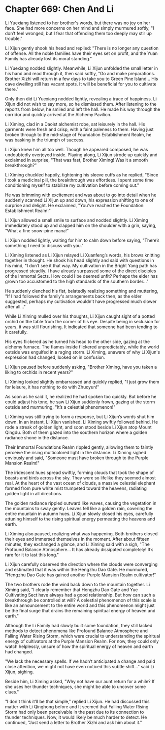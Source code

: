 # Chapter 669: Chen And Li

Li Yuexiang listened to her brother's words, but there was no joy on her face. She had more concerns on her mind and simply murmured softly, "I don’t feel wronged, but I fear that offending them too deeply may stir up trouble."

Li Xijun gently shook his head and replied: "There is no longer any question of offense. All the noble families have their eyes set on profit, and the Yuan Family has already lost its moral standing."

Li Yuexiang nodded slightly. Meanwhile, Li Xijun unfolded the small letter in his hand and read through it, then said softly, "Go and make preparations. Brother Xizhi will return in a few days to take you to Green Pine Island... His cave dwelling still has vacant spots. It will be beneficial for you to cultivate there."

Only then did Li Yuexiang nodded lightly, revealing a trace of happiness. Li Xijun did not wish to say more, so he dismissed them. After listening to the reports from below, he smiled and left the hall. He made his way through the corridor and quickly arrived at the Alchemy Pavilion.

Li Ximing, clad in a Daoist alchemist robe, sat leisurely in the hall. His garments were fresh and crisp, with a faint paleness to them. Having just broken through to the mid-stage of Foundation Establishment Realm, he was basking in the triumph of success.

Li Xijun knew him all too well. Though he appeared composed, he was undoubtedly overjoyed inside. Playing along, Li Xijun strode up quickly and exclaimed in surprise, "That was fast, Brother Ximing! Was it a smooth breakthrough?"

Li Ximing chuckled happily, tightening his sleeve cuffs as he replied, "Since I took a medicinal pill, the breakthrough was effortless. I spent some time conditioning myself to stabilize my cultivation before coming out."

He was brimming with excitement and was about to go into detail when he suddenly scanned Li Xijun up and down, his expression shifting to one of surprise and delight. He exclaimed, "You’ve reached the Foundation Establishment Realm!"

Li Xijun allowed a small smile to surface and nodded slightly. Li Ximing immediately stood up and clapped him on the shoulder with a grin, saying, "What a fine snow-pine mana!"

Li Xijun nodded lightly, waiting for him to calm down before saying, "There’s something I need to discuss with you."

Li Ximing listened as Li Xijun relayed Li Xuanfeng’s words, his brows knitting together in thought. He shook his head slightly and said with questions in his mind, "I don’t see it that way. My cultivation in the Bright Yang path has progressed steadily. I have already surpassed some of the direct disciples of the Immortal Sects. How could I be deemed unfit? Perhaps the elder has grown too accustomed to the high standards of the southern border..."

He suddenly clenched his fist, belatedly realizing something and muttering, "If I had followed the family's arrangements back then, as the elder suggested, perhaps my cultivation wouldn't have progressed much slower after all..."

While Li Ximing mulled over his thoughts, Li Xijun caught sight of a potted orchid on the table from the corner of his eye. Despite being in seclusion for years, it was still flourishing. It indicated that someone had been tending to it carefully.

His eyes flickered as he turned his head to the other side, gazing at the alchemy furnace. The flames inside flickered unpredictably, while the world outside was engulfed in a raging storm. Li Ximing, unaware of why Li Xijun's expression had changed, looked on in confusion.

Li Xijun paused before suddenly asking, "Brother Ximing, have you taken a liking to orchids in recent years?"

Li Ximing looked slightly embarrassed and quickly replied, "I just grow them for leisure, it has nothing to do with Zhuoyun!"

As soon as he said it, he realized he had spoken too quickly. But before he could adjust his tone, he saw Li Xijun suddenly frown, gazing at the storm outside and murmuring, "It’s a celestial phenomenon!"

Li Ximing was still trying to form a response, but Li Xijun’s words shut him down. In an instant, Li Xijun vanished. Li Ximing swiftly followed behind. He rode a streak of golden light, and soon stood beside Li Xijun atop Mount Qingdu. Both of them gazed into the southern horizon where a golden radiance shone in the distance.

Their Immortal Foundations Realm rippled gently, allowing them to faintly perceive the rising multicolored light in the distance. Li Ximing sighed enviously and said, "Someone must have broken through to the Purple Mansion Realm!"

The iridescent hues spread swiftly, forming clouds that took the shape of beasts and birds across the sky. They were so lifelike they seemed almost real. At the heart of the vast ocean of clouds, a massive celestial elephant formed from pure white mist trumpeted toward the heavens, radiating golden light in all directions.

The golden radiance rippled outward like waves, causing the vegetation in the mountains to sway gently. Leaves fell like a golden rain, covering the entire mountain in autumn hues. Li Xijun slowly closed his eyes, carefully attuning himself to the rising spiritual energy permeating the heavens and earth.

Li Ximing also paused, realizing what was happening. Both brothers closed their eyes and immersed themselves in the moment. After about fifteen minutes, they exchanged a glance, and Li Ximing said with a sigh, "The Profound Balance Atmosphere... It has already dissipated completely! It’s rare for it to last this long."

Li Xijun carefully observed the direction where the clouds were converging and estimated that it was within the Hengzhu Dao Gate. He murmured, "Hengzhu Dao Gate has gained another Purple Mansion Realm cultivator!"

The two brothers rode the wind back down to the mountain together. Li Ximing said, "I clearly remember that Hengzhu Dao Gate and Yue Cultivating Sect have always had a good relationship. But how can such a breakthrough be controlled at will? A celestial phenomenon of this scale is like an announcement to the entire world and this phenomenon might just be the final surge that drains the remaining spiritual energy of heaven and earth."

Although the Li Family had slowly built some foundation, they still lacked methods to detect phenomena like Profound Balance Atmosphere and Falling Water Rising Storm, which were crucial to understanding the spiritual energy of cultivators at the Purple Mansion Realm. For now, they could only watch helplessly, unsure of how the spiritual energy of heaven and earth had changed.

"We lack the necessary spells. If we hadn’t anticipated a change and paid close attention, we might not have even noticed this subtle shift..." said Li Xijun, sighing.

Beside him, Li Ximing asked, "Why not have our aunt return for a while? If she uses her thunder techniques, she might be able to uncover some clues."

"I don't think it'll be that simple," replied Li Xijun. He had discussed this matter with Li Qinghong before and It seemed that Falling Water Rising Storm had only been perceivable in the past due to its connection to thunder techniques. Now, it would likely be much harder to detect. He continued, "Just send a letter to Brother Xizhi and ask him about it."
